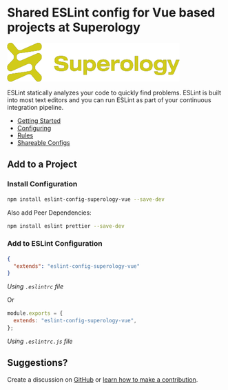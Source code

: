 # Shared ESLint config for Vue based projects at Superology

![@superology/eslint-config-vue](/superology-logo.svg "ESLint Vue config by Superology")

ESLint statically analyzes your code to quickly find problems. ESLint is built into most text editors and you can run ESLint as part of your continuous integration pipeline.

- [Getting Started](https://eslint.org/docs/user-guide/getting-started)
- [Configuring](https://eslint.org/docs/user-guide/configuring)
- [Rules](https://eslint.org/docs/rules/)
- [Shareable Configs](https://eslint.org/docs/developer-guide/shareable-configs)

## Add to a Project

### Install Configuration

```bash
npm install eslint-config-superology-vue --save-dev
```

Also add Peer Dependencies:

```bash
npm install eslint prettier --save-dev
```

### Add to ESLint Configuration

```json
{
  "extends": "eslint-config-superology-vue"
}
```

_Using `.eslintrc` file_

Or

```js
module.exports = {
  extends: "eslint-config-superology-vue",
};
```

_Using `.eslintrc.js` file_

## Suggestions?

Create a discussion on [GitHub](/discussions) or [learn how to make a contribution](https://github.com/firstcontributions/first-contributions).
